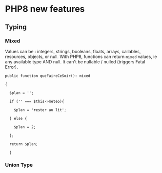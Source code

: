 # PHP8 new features

## Typing
### Mixed
Values can be : integers, strings, booleans, floats, arrays, callables, resources, objects, or null.
With PHP8, functions can return `mixed` values, ie any available type AND null.
It can't be nullable / nulled (triggers Fatal Error).

`public function queFaireCeSoir(): mixed`

`{`

`  $plan = '';`
  
`  if ('' === $this->meteo){`

`    $plan = 'rester au lit';`

`  } else {`

`    $plan = 2;`

`  };`
  
`  return $plan;`

`  }`


### Union Type
